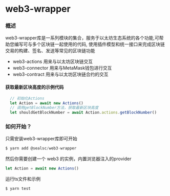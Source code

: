 # web3-wrapper

### 概述
web3-wrapper库是一系列模块的集合，服务于以太坊生态系统的各个功能,可帮助您编写可与多个区块链一起使用的代码, 使用插件模型和统一接口来完成区块​​链交易的构建、签名、发送等常见的区块链功能

* web3-actions 用来与以太坊区块链交互
* web3-connector 用来与MetaMask钱包进行交互
* web3-contract 用来与以太坊区块链合约的交互

#### 获取最新区块高度的示例代码
```js
  // 初始化Actions
  let Action = await new Actions()
  // 调用getBlockNumber方法，获取最新区块高度
  let shouldGetBlockNumber = await Action.actions.getBlockNumber()
```
 
### 如何开始？

只需安装web3-wrapper库即可开始
```js
$ yarn add @sealsc/web3-wrapper 
```
然后你需要创建一个 web3 的实例，内置浏览器注入的provider
```js
let Action = await new Actions()
```
运行ts文件和示例
```js
$ yarn test
```

